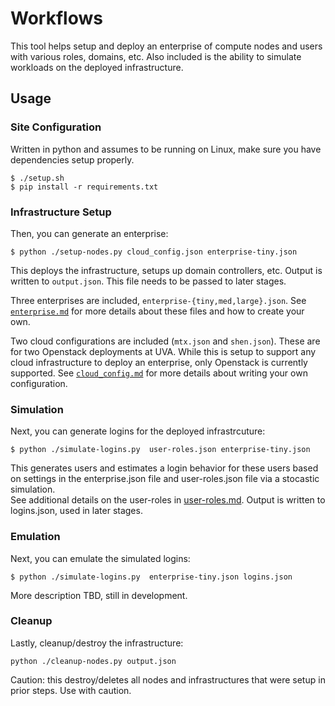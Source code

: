 # Workflows 

This tool helps setup and deploy an enterprise of compute nodes and users with various roles, domains, etc.
Also included is the ability to simulate workloads on the deployed infrastructure.

## Usage


### Site Configuration

Written in python and assumes to be running on Linux, make sure you have dependencies setup properly.

```
$ ./setup.sh
$ pip install -r requirements.txt
```


### Infrastructure Setup

Then, you can generate an enterprise:

```
$ python ./setup-nodes.py cloud_config.json enterprise-tiny.json
```

This deploys the infrastructure, setups up domain controllers, etc.  Output is written to `output.json`.  This file needs to be passed to later stages.

Three enterprises are included, `enterprise-{tiny,med,large}.json`.  See [`enterprise.md`](./enterprise.md) for more details about these
files and how to create your own.

Two cloud configurations are included (`mtx.json` and `shen.json`).  These are for
two Openstack deployments at UVA.  While this is setup to support any cloud infrastructure to deploy an enterprise,
only Openstack is currently supported.  See [`cloud_config.md`](./cloud_config.md) for more details about writing
your own configuration.

### Simulation

Next, you can generate logins for the deployed infrastrcuture:

```
$ python ./simulate-logins.py  user-roles.json enterprise-tiny.json
```

This generates users and estimates a login behavior for these users based on settings in the enterprise.json file
and user-roles.json file via a stocastic simulation.  
See additional details on the user-roles in [user-roles.md](./user-roles.md).
Output is written to logins.json, used in later stages.


### Emulation

Next, you can emulate the simulated logins:

```
$ python ./simulate-logins.py  enterprise-tiny.json logins.json
```
More description TBD, still in development.


### Cleanup

Lastly, cleanup/destroy the infrastructure:

```
python ./cleanup-nodes.py output.json
```

Caution:  this destroy/deletes all nodes and infrastructures that were setup in prior steps.  Use with caution.


